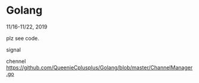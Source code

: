 # Golang
11/16-11/22, 2019

plz see code.

signal

chennel https://github.com/QueenieCplusplus/Golang/blob/master/ChannelManager.go
